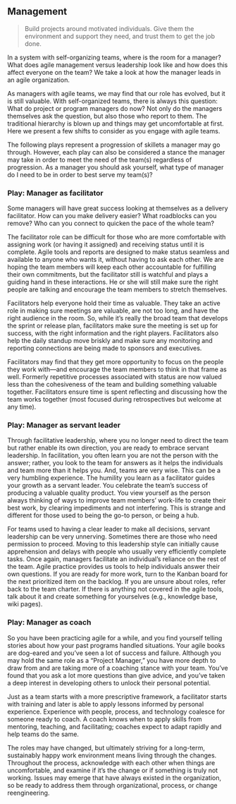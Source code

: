 
## Management

> Build projects around motivated individuals. Give them the environment and support they need, and trust them to get the job done.

In a system with self-organizing teams, where is the room for a manager? What does agile management versus leadership look like and how does this affect everyone on the team? We take a look at how the manager leads in an agile organization.

As managers with agile teams, we may find that our role has evolved, but it is still valuable. With self-organized teams, there is always this question: What do project or program managers do now? Not only do the managers themselves ask the question, but also those who report to them. The traditional hierarchy is blown up and things may get uncomfortable at first. Here we present a few shifts to consider as you engage with agile teams.

The following plays represent a progression of skillets a manager may go through. However, each play can also be considered a stance the manager may take in order to meet the need of the team(s) regardless of progression. As a manager you should ask yourself, what type of manager do I need to be in order to best serve my team(s)?


### Play: Manager as facilitator
Some managers will have great success looking at themselves as a delivery facilitator. How can you make delivery easier? What roadblocks can you remove? Who can you connect to quicken the pace of the whole team?

The facilitator role can be difficult for those who are more comfortable with assigning work (or having it assigned) and receiving status until it is complete. Agile tools and reports are designed to make status seamless and available to anyone who wants it, without having to ask each other. We are hoping the team members will keep each other accountable for fulfilling their own commitments, but the facilitator still is watchful and plays a guiding hand in these interactions. He or she will still make sure the right people are talking and encourage the team members to stretch themselves.

Facilitators help everyone hold their time as valuable. They take an active role in making sure meetings are valuable, are not too long, and have the right audience in the room. So, while it’s really the broad team that develops the sprint or release plan, facilitators make sure the meeting is set up for success, with the right information and the right players. Facilitators also help the daily standup move briskly and make sure any monitoring and reporting connections are being made to sponsors and executives.

Facilitators may find that they get more opportunity to focus on the people they work with—and encourage the team members to think in that frame as well. Formerly repetitive processes associated with status are now valued less than the cohesiveness of the team and building something valuable together. Facilitators ensure time is spent reflecting and discussing how the team works together (most focused during retrospectives but welcome at any time).

### Play: Manager as servant leader

Through facilitative leadership, where you no longer need to direct the team but rather enable its own direction, you are ready to embrace servant leadership. In facilitation, you often learn you are not the person with the answer; rather, you look to the team for answers as it helps the individuals and team more than it helps you. And, teams are very wise. This can be a very humbling experience. The humility you learn as a facilitator guides your growth as a servant leader. You celebrate the team’s success of producing a valuable quality product. You view yourself as the person always thinking of ways to improve team members’ work-life to create their best work, by clearing impediments and not interfering. This is strange and different for those used to being the go-to person, or being a hub.

For teams used to having a clear leader to make all decisions, servant leadership can be very unnerving. Sometimes there are those who need permission to proceed. Moving to this leadership style can initially cause apprehension and delays with people who usually very efficiently complete tasks. Once again, managers facilitate an individual’s reliance on the rest of the team. Agile practice provides us tools to help individuals answer their own questions. If you are ready for more work, turn to the Kanban board for the next prioritized item on the backlog. If you are unsure about roles, refer back to the team charter. If there is anything not covered in the agile tools, talk about it and create something for yourselves (e.g., knowledge base, wiki pages).

### Play: Manager as coach

So you have been practicing agile for a while, and you find yourself telling stories about how your past programs handled situations. Your agile books are dog-eared and you’ve seen a lot of success and failure. Although you may hold the same role as a “Project Manager,” you have more depth to draw from and are taking more of a coaching stance with your team. You’ve found that you ask a lot more questions than give advice, and you’ve taken a deep interest in developing others to unlock their personal potential.

Just as a team starts with a more prescriptive framework, a facilitator starts with training and later is able to apply lessons informed by personal experience. Experience with people, process, and technology coalesce for someone ready to coach. A coach knows when to apply skills from mentoring, teaching, and facilitating; coaches expect to adapt rapidly and help teams do the same.

The roles may have changed, but ultimately striving for a long-term, sustainably happy work environment means living through the changes. Throughout the process, acknowledge with each other when things are uncomfortable, and examine if it’s the change or if something is truly not working. Issues may emerge that have always existed in the organization, so be ready to address them through organizational, process, or change reengineering.
